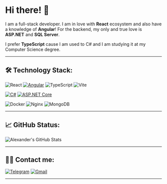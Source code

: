 
# Hi there! 👋

I am a full-stack developer. I am in love with **React** ecosystem and also have a knowledge of **Angular**! For the backend, my only and true love is **ASP.NET** and **SQL Server**.

I prefer **TypeScript** cause I am used to C# and I am studying it at my Computer Science degree.

---

## 🛠️ Technology Stack:

![React](https://img.shields.io/badge/react-%2320232a.svg?style=for-the-badge&logo=react&logoColor=%2361DAFB)
[![Angular](https://img.shields.io/badge/Angular-%23DD0031.svg?logo=angular&style=for-the-badge&logoColor=white)](#)
![TypeScript](https://img.shields.io/badge/typescript-%23007ACC.svg?style=for-the-badge&logo=typescript&logoColor=white)
![Vite](https://img.shields.io/badge/vite-%23646CFF.svg?style=for-the-badge&logo=vite&logoColor=white)

[![C#](https://custom-icon-badges.demolab.com/badge/C%23-%23239120.svg?logo=cshrp&style=for-the-badge&logoColor=white)](#)
[![ASP.NET Core](https://img.shields.io/badge/ASP.NET%20Core-512BD4?style=for-the-badge&logo=dotnet&logoColor=fff)](#)

![Docker](https://img.shields.io/badge/docker-%230db7ed.svg?style=for-the-badge&logo=docker&logoColor=white)
![Nginx](https://img.shields.io/badge/nginx-%23009639.svg?style=for-the-badge&logo=nginx&logoColor=white)
![MongoDB](https://img.shields.io/badge/mongodb-%234ea94b.svg?style=for-the-badge&logo=mongodb&logoColor=white)

---

## 📈 GitHub Status:

![Alexander's GitHub Stats](https://github-readme-stats.vercel.app/api?username=mrhiroman&show_icons=true&theme=radical)

---

## 🧑‍💻 Contact me:

<a href="https://t.me/h1roman">![Telegram](https://img.shields.io/badge/Telegram-2CA5E0?style=for-the-badge&logo=telegram&logoColor=white)</a>
<a href="mailto:hiromanosu@gmail.com">![Gmail](https://img.shields.io/badge/Email-D14836?style=for-the-badge&logo=gmail&logoColor=white)</a>

---

